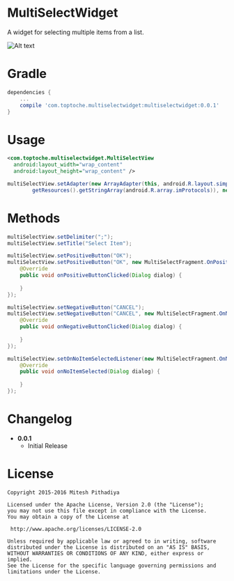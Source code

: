 # MultiSelectWidget 

A widget for selecting multiple items from a list.

![Alt text](https://github.com/miteshpithadiya/MultiSelectWidget/blob/master/multiselectwidget/src/main/res/multiselectwidget.gif "MultiSelectWidget")

# Gradle
```groovy
dependencies {
    ...
    compile 'com.toptoche.multiselectwidget:multiselectwidget:0.0.1'
}
```
# Usage
```xml
<com.toptoche.multiselectwidget.MultiSelectView
  android:layout_width="wrap_content"
  android:layout_height="wrap_content" />
```

```java
multiSelectView.setAdapter(new ArrayAdapter(this, android.R.layout.simple_list_item_1,
        getResources().getStringArray(android.R.array.imProtocols)), new ArrayList());
```
                
# Methods
```java
multiSelectView.setDelimiter(";");
multiSelectView.setTitle("Select Item");

multiSelectView.setPositiveButton("OK");
multiSelectView.setPositiveButton("OK", new MultiSelectFragment.OnPositiveButtonClicked() {
    @Override
    public void onPositiveButtonClicked(Dialog dialog) {
        
    }
});

multiSelectView.setNegativeButton("CANCEL");
multiSelectView.setNegativeButton("CANCEL", new MultiSelectFragment.OnNegativeButtonClicked() {
    @Override
    public void onNegativeButtonClicked(Dialog dialog) {
        
    }
});

multiSelectView.setOnNoItemSelectedListener(new MultiSelectFragment.OnNoItemSelected() {
    @Override
    public void onNoItemSelected(Dialog dialog) {
        
    }
});
```
    
# Changelog
 * <b>0.0.1</b>
    * Initial Release

# License

    Copyright 2015-2016 Mitesh Pithadiya

    Licensed under the Apache License, Version 2.0 (the "License");
    you may not use this file except in compliance with the License.
    You may obtain a copy of the License at

     http://www.apache.org/licenses/LICENSE-2.0

    Unless required by applicable law or agreed to in writing, software
    distributed under the License is distributed on an "AS IS" BASIS,
    WITHOUT WARRANTIES OR CONDITIONS OF ANY KIND, either express or implied.
    See the License for the specific language governing permissions and
    limitations under the License.
